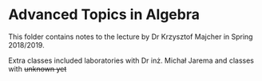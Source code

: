 # Advanced Topics in Algebra

This folder contains notes to the lecture by Dr Krzysztof Majcher in Spring 2018/2019. 

Extra classes included laboratories with Dr inż. Michał Jarema and classes with ~~unknown yet~~